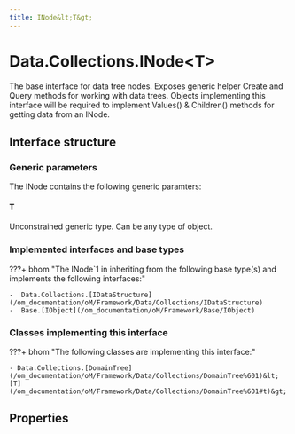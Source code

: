 ```yaml
---
title: INode&lt;T&gt;
---
```


# Data.Collections.INode&lt;T&gt;

The base interface for data tree nodes. Exposes generic helper Create and Query methods for working with data trees. Objects implementing this interface will be required to implement Values() &amp; Children() methods for getting data from an INode.

## Interface structure

### Generic parameters

The INode contains the following generic paramters:

#### T

Unconstrained generic type. Can be any type of object.

### Implemented interfaces and base types

???+ bhom "The INode`1 in inheriting from the following base type(s) and implements the following interfaces:"

    -  Data.Collections.[IDataStructure](/om_documentation/oM/Framework/Data/Collections/IDataStructure)
    -  Base.[IObject](/om_documentation/oM/Framework/Base/IObject)


### Classes implementing this interface

???+ bhom "The following classes are implementing this interface:"

    - Data.Collections.[DomainTree](/om_documentation/oM/Framework/Data/Collections/DomainTree%601)&lt;[T](/om_documentation/oM/Framework/Data/Collections/DomainTree%601#t)&gt;


## Properties

